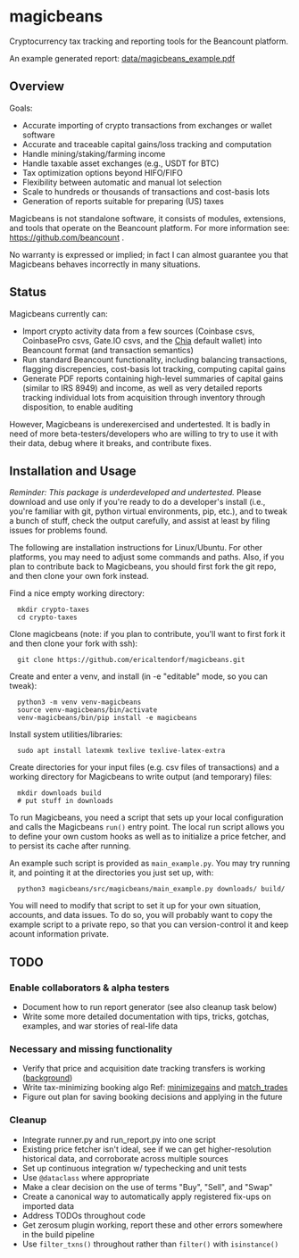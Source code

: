 # magicbeans
Cryptocurrency tax tracking and reporting tools for the Beancount platform.

An example generated report: [data/magicbeans_example.pdf](data/magicbeans_example.pdf)

## Overview

Goals:
- Accurate importing of crypto transactions from exchanges or wallet software
- Accurate and traceable capital gains/loss tracking and computation
- Handle mining/staking/farming income
- Handle taxable asset exchanges (e.g., USDT for BTC)
- Tax optimization options beyond HIFO/FIFO
- Flexibility between automatic and manual lot selection
- Scale to hundreds or thousands of transactions and cost-basis lots
- Generation of reports suitable for preparing (US) taxes

Magicbeans is not standalone software, it consists of modules, extensions, and tools
that operate on the Beancount platform.  For more information see:
https://github.com/beancount .

No warranty is expressed or implied; in fact I can almost guarantee you that
Magicbeans behaves incorrectly in many situations.


## Status

Magicbeans currently can:
- Import crypto activity data from a few sources (Coinbase csvs, CoinbasePro
csvs, Gate.IO csvs, and the [Chia](http://www.chia.net/) default wallet) into
Beancount format (and transaction semantics)
- Run standard Beancount functionality, including balancing transactions,
flagging discrepencies, cost-basis lot tracking, computing capital gains
- Generate PDF reports containing high-level summaries of capital gains
(similar to IRS 8949) and income, as well as very detailed reports tracking
individual lots from acquisition through inventory through disposition, to 
enable auditing

However, Magicbeans is underexercised and undertested.  It is badly in need
of more beta-testers/developers who are willing to try to use it with their
data, debug where it breaks, and contribute fixes.

## Installation and Usage

*Reminder: This package is underdeveloped and undertested.*  Please download
and use only if you're ready to do a developer's install (i.e., you're familiar
with git, python virtual environments, pip, etc.), and to tweak a bunch of stuff,
check the output carefully, and assist at least by filing issues for
problems found.

The following are installation instructions for Linux/Ubuntu.  For other
platforms, you may need to adjust some commands and paths.  Also, if you
plan to contribute back to Magicbeans, you should first fork the git repo,
and then clone your own fork instead.

Find a nice empty working directory:
```
  mkdir crypto-taxes
  cd crypto-taxes
```

Clone magicbeans (note: if you plan to contribute, you'll want to first fork it
and then clone your fork with ssh):
```
  git clone https://github.com/ericaltendorf/magicbeans.git
```

Create and enter a venv, and install (in -e "editable" mode, so you can tweak):
```
  python3 -m venv venv-magicbeans
  source venv-magicbeans/bin/activate
  venv-magicbeans/bin/pip install -e magicbeans
```

Install system utilities/libraries:
```
  sudo apt install latexmk texlive texlive-latex-extra
```

Create directories for your input files (e.g. csv files of transactions)
and a working directory for Magicbeans to write output (and temporary) files:
```
  mkdir downloads build
  # put stuff in downloads
```

To run Magicbeans, you need a script that sets up your local configuration and
calls the Magicbeans `run()` entry point.  The local run script allows you to
define your own custom hooks as well as to initialize a price fetcher, and to
persist its cache after running.

An example such script is provided as `main_example.py`.  You may try running
it, and pointing it at the directories you just set up, with:
```
  python3 magicbeans/src/magicbeans/main_example.py downloads/ build/
```

You will need to modify that script to set it up for your own situation,
accounts, and data issues.  To do so, you will probably want to copy the
example script to a private repo, so that you can version-control it and keep
acount information private.


## TODO

### Enable collaborators & alpha testers
- Document how to run report generator (see also cleanup task below)
- Write some more detailed documentation with tips, tricks, gotchas, examples, and war stories of real-life data

### Necessary and missing functionality
- Verify that price and acquisition date tracking transfers is working ([background](https://github.com/beancount/beancount/issues/614))
- Write tax-minimizing booking algo
  Ref: [minimizegains](https://github.com/redstreet/fava_investor/tree/main/fava_investor/modules/minimizegains)
  and [match_trades](https://github.com/beancount/beanlabs/blob/master/beanlabs/trades/match_trades.py)
- Figure out plan for saving booking decisions and applying in the future

### Cleanup
- Integrate runner.py and run_report.py into one script
- Existing price fetcher isn't ideal, see if we can get higher-resolution historical data, and 
  corroborate across multiple sources
- Set up continuous integration w/ typechecking and unit tests
- Use `@dataclass` where appropriate
- Make a clear decision on the use of terms "Buy", "Sell", and "Swap"
- Create a canonical way to automatically apply registered fix-ups on imported data
- Address TODOs throughout code
- Get zerosum plugin working, report these and other errors somewhere in the build pipeline
- Use `filter_txns()` throughout rather than `filter()` with `isinstance()`
